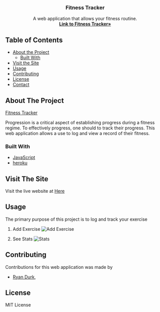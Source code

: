 <!-- Iron Dojo - Track Your Strength -->

<p align="center">
  <h3 align="center">Fitness Tracker</h3>

  <p align="center">
    A web application that allows your fitness routine.
    <br />
    <a href="https://calm-garden-02997.herokuapp.com/"><strong>Link to Fitness Tracker»</strong></a>
    <br />
  </p>
</p>


<!-- TABLE OF CONTENTS -->
## Table of Contents

* [About the Project](#about-the-project)
  * [Built With](#built-with)
* [Visit the Site](#visitTheSite)
* [Usage](#usage)
* [Contributing](#contributing)
* [License](#license)
* [Contact](#contact)


<!-- ABOUT THE PROJECT -->
## About The Project

[Fitness Tracker](https://calm-garden-02997.herokuapp.com/)

Progression is a critical aspect of establishing progress during a fitness regime.  To effectively progress, one should to track their progress.  This web application allows a use to log and view a record of their fitness.  

### Built With
* [JavaScript](https://www.javascript.com/)
* [heroku](https://www.heroku.com/home)

## Visit The Site

Visit the live website at [Here](https://calm-garden-02997.herokuapp.com/)


## Usage

The primary purpose of this project is to log and track your exercise

1. Add Exercise
    ![Add Exercise]()

2. See Stats
    ![Stats]()


## Contributing

Contributions for this web application was made by 
* [Ryan Durk](https://github.com/rpdurk), 


<!-- LICENSE -->
## License

MIT License
